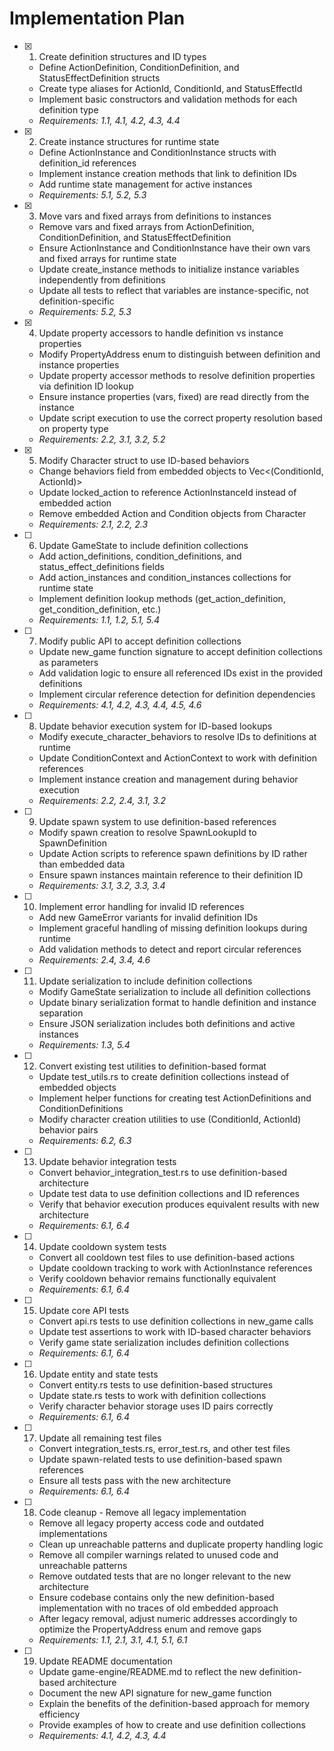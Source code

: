 # Implementation Plan

- [x] 1. Create definition structures and ID types

  - Define ActionDefinition, ConditionDefinition, and StatusEffectDefinition structs
  - Create type aliases for ActionId, ConditionId, and StatusEffectId
  - Implement basic constructors and validation methods for each definition type
  - _Requirements: 1.1, 4.1, 4.2, 4.3, 4.4_

- [x] 2. Create instance structures for runtime state

  - Define ActionInstance and ConditionInstance structs with definition_id references
  - Implement instance creation methods that link to definition IDs
  - Add runtime state management for active instances
  - _Requirements: 5.1, 5.2, 5.3_

- [x] 3. Move vars and fixed arrays from definitions to instances

  - Remove vars and fixed arrays from ActionDefinition, ConditionDefinition, and StatusEffectDefinition
  - Ensure ActionInstance and ConditionInstance have their own vars and fixed arrays for runtime state
  - Update create_instance methods to initialize instance variables independently from definitions
  - Update all tests to reflect that variables are instance-specific, not definition-specific
  - _Requirements: 5.2, 5.3_

- [x] 4. Update property accessors to handle definition vs instance properties

  - Modify PropertyAddress enum to distinguish between definition and instance properties
  - Update property accessor methods to resolve definition properties via definition ID lookup
  - Ensure instance properties (vars, fixed) are read directly from the instance
  - Update script execution to use the correct property resolution based on property type
  - _Requirements: 2.2, 3.1, 3.2, 5.2_

- [x] 5. Modify Character struct to use ID-based behaviors

  - Change behaviors field from embedded objects to Vec<(ConditionId, ActionId)>
  - Update locked_action to reference ActionInstanceId instead of embedded action
  - Remove embedded Action and Condition objects from Character
  - _Requirements: 2.1, 2.2, 2.3_

- [ ] 6. Update GameState to include definition collections

  - Add action_definitions, condition_definitions, and status_effect_definitions fields
  - Add action_instances and condition_instances collections for runtime state
  - Implement definition lookup methods (get_action_definition, get_condition_definition, etc.)
  - _Requirements: 1.1, 1.2, 5.1, 5.4_

- [ ] 7. Modify public API to accept definition collections

  - Update new_game function signature to accept definition collections as parameters
  - Add validation logic to ensure all referenced IDs exist in the provided definitions
  - Implement circular reference detection for definition dependencies
  - _Requirements: 4.1, 4.2, 4.3, 4.4, 4.5, 4.6_

- [ ] 8. Update behavior execution system for ID-based lookups

  - Modify execute_character_behaviors to resolve IDs to definitions at runtime
  - Update ConditionContext and ActionContext to work with definition references
  - Implement instance creation and management during behavior execution
  - _Requirements: 2.2, 2.4, 3.1, 3.2_

- [ ] 9. Update spawn system to use definition-based references

  - Modify spawn creation to resolve SpawnLookupId to SpawnDefinition
  - Update Action scripts to reference spawn definitions by ID rather than embedded data
  - Ensure spawn instances maintain reference to their definition ID
  - _Requirements: 3.1, 3.2, 3.3, 3.4_

- [ ] 10. Implement error handling for invalid ID references

  - Add new GameError variants for invalid definition IDs
  - Implement graceful handling of missing definition lookups during runtime
  - Add validation methods to detect and report circular references
  - _Requirements: 2.4, 3.4, 4.6_

- [ ] 11. Update serialization to include definition collections

  - Modify GameState serialization to include all definition collections
  - Update binary serialization format to handle definition and instance separation
  - Ensure JSON serialization includes both definitions and active instances
  - _Requirements: 1.3, 5.4_

- [ ] 12. Convert existing test utilities to definition-based format

  - Update test_utils.rs to create definition collections instead of embedded objects
  - Implement helper functions for creating test ActionDefinitions and ConditionDefinitions
  - Modify character creation utilities to use (ConditionId, ActionId) behavior pairs
  - _Requirements: 6.2, 6.3_

- [ ] 13. Update behavior integration tests

  - Convert behavior_integration_test.rs to use definition-based architecture
  - Update test data to use definition collections and ID references
  - Verify that behavior execution produces equivalent results with new architecture
  - _Requirements: 6.1, 6.4_

- [ ] 14. Update cooldown system tests

  - Convert all cooldown test files to use definition-based actions
  - Update cooldown tracking to work with ActionInstance references
  - Verify cooldown behavior remains functionally equivalent
  - _Requirements: 6.1, 6.4_

- [ ] 15. Update core API tests

  - Convert api.rs tests to use definition collections in new_game calls
  - Update test assertions to work with ID-based character behaviors
  - Verify game state serialization includes definition collections
  - _Requirements: 6.1, 6.4_

- [ ] 16. Update entity and state tests

  - Convert entity.rs tests to use definition-based structures
  - Update state.rs tests to work with definition collections
  - Verify character behavior storage uses ID pairs correctly
  - _Requirements: 6.1, 6.4_

- [ ] 17. Update all remaining test files

  - Convert integration_tests.rs, error_test.rs, and other test files
  - Update spawn-related tests to use definition-based spawn references
  - Ensure all tests pass with the new architecture
  - _Requirements: 6.1, 6.4_

- [ ] 18. Code cleanup - Remove all legacy implementation

  - Remove all legacy property access code and outdated implementations
  - Clean up unreachable patterns and duplicate property handling logic
  - Remove all compiler warnings related to unused code and unreachable patterns
  - Remove outdated tests that are no longer relevant to the new architecture
  - Ensure codebase contains only the new definition-based implementation with no traces of old embedded approach
  - After legacy removal, adjust numeric addresses accordingly to optimize the PropertyAddress enum and remove gaps
  - _Requirements: 1.1, 2.1, 3.1, 4.1, 5.1, 6.1_

- [ ] 19. Update README documentation
  - Update game-engine/README.md to reflect the new definition-based architecture
  - Document the new API signature for new_game function
  - Explain the benefits of the definition-based approach for memory efficiency
  - Provide examples of how to create and use definition collections
  - _Requirements: 4.1, 4.2, 4.3, 4.4_
